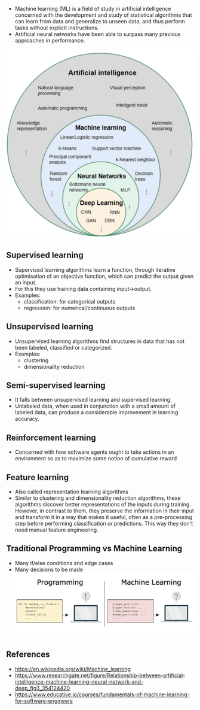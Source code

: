 - Machine learning (ML) is a field of study in artificial intelligence concerned with the development and study of statistical algorithms that can learn from data and generalize to unseen data, and thus perform tasks without explicit instructions.
- Artificial neural networks have been able to surpass many previous approaches in performance.

![AI_hierarchy.png](../ai_hierarchy.png)

## Supervised learning
- Supervised learning algorithms learn a function, through iterative optimisation of an objective function, which can predict the output given an input.
- For this they use training data containing input->output.
- Examples:
  - classification: for categorical outputs
  - regression: for numerical/continuous outputs

## Unsupervised learning
- Unsupervised learning algorithms find structures in data that has not been labeled, classified or categorized.
- Examples:
  - clustering
  - dimensionality reduction

## Semi-supervised learning
- It falls between unsupervised learning and supervised learning.
- Unlabeled data, when used in conjunction with a small amount of labeled data, can produce a considerable improvement in learning accuracy.

## Reinforcement learning
- Concerned with how software agents ought to take actions in an environment so as to maximize some notion of cumulative reward

## Feature learning
- Also called representation learning algorithms
- Similar to clustering and dimensionality reduction algorithms, these algorithms discover better representations of the inputs during training. However, in contrast to them, they preserve the information in their input and transform it in a way that makes it useful, often as a pre-processing step before performing classification or predictions. This way they don't need manual feature engineering.

## Traditional Programming vs Machine Learning
- Many if/else conditions and edge cases
- Many decisions to be made
![programming_vs_ml.png](programming_vs_ml.png)

## References
- https://en.wikipedia.org/wiki/Machine_learning
- https://www.researchgate.net/figure/Relationship-between-artificial-intelligence-machine-learning-neural-network-and-deep_fig3_354124420
- https://www.educative.io/courses/fundamentals-of-machine-learning-for-software-engineers
